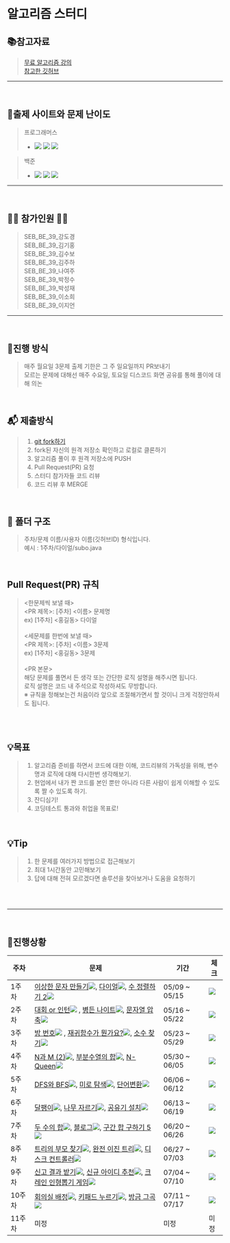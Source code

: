 # 알고리즘 스터디

## 📚참고자료
> [무료 알고리즘 강의](https://www.inflearn.com/course/%EC%95%8C%EA%B3%A0%EB%A6%AC%EC%A6%98-%EA%B0%95%EC%A2%8C/lecture/4072?tab=curriculum) <br/>
> [참고한 깃허브](https://github.com/ROUTINE-STUDY/Algorithm)
---
<br/>

## 	📄출제 사이트와 문제 난이도

> 프로그래머스 
> - <img src="https://img.shields.io/badge/Lv.1-4caf50?"/> <img src="https://img.shields.io/badge/Lv.2-ffc107?"/> <img src="https://img.shields.io/badge/Lv.3-ff9800?"/>

> 백준
> - <img src="https://img.shields.io/badge/B2-ad5600?"/> <img src="https://img.shields.io/badge/S2-435f7a?"/> <img src="https://img.shields.io/badge/G3-ec9a00?"/>


---

<br>

## 🙋‍♂️ 참가인원 🙋‍♀️

> SEB_BE_39_강도경<br/>
> SEB_BE_39_김기홍<br/>
> SEB_BE_39_김수보<br/>
> SEB_BE_39_김주하<br/>
> SEB_BE_39_나여주<br/>
> SEB_BE_39_박정수<br/>
> SEB_BE_39_박성재<br/>
> SEB_BE_39_이소희<br/>
> SEB_BE_39_이지언<br/>

---

<br/>


## 🎲진행 방식
> 매주 월요일 3문제 출제 기한은 그 주 일요일까지 PR보내기<br/>
> 모르는 문제에 대해선 매주 수요일, 토요일 디스코드 화면 공유를 통해 풀이에 대해 의논
> 

<br/>

## 📬 제출방식

> 1. [git fork하기](https://github.com/subo-9439/AlgorithmStudy)  
> 2. fork된 자신의 원격 저장소 확인하고 로컬로 클론하기
> 3. 알고리즘 풀이 후 원격 저장소에 PUSH
> 4. Pull Request(PR) 요청
> 5. 스터디 참가자들 코드 리뷰
> 6. 코드 리뷰 후 MERGE

<br/>

## 📂 폴더 구조

> 주차/문제 이름/사용자 이름(깃허브ID) 형식입니다.<br/>
> 예시 : 1주차/다이얼/subo.java

<br/>

## Pull Request(PR) 규칙
> <한문제씩 보낼 때> <br/>
> <PR 제목>: [주차] <이름> 문제명 <br/>
ex) [1주차] <홍길동> 다이얼 <br/><br/>
> <세문제를 한번에 보낼 때> <br/>
> <PR 제목>: [주차] <이름> 3문제 <br/>
ex) [1주차] <홍길동> 3문제 <br/><br/>
<PR 본문><br/>
> 해당 문제를 풀면서 든 생각 또는 간단한 로직 설명을 해주시면 됩니다.<br/>
> 로직 설명은 코드 내 주석으로 작성하셔도 무방합니다. <br/>
> ※ 규칙을 정해보는건 처음이라 앞으로 조절해가면서 할 것이니 크게 걱정안하셔도 됩니다.

<br/>
<br/>

## 💡목표

> 1. 알고리즘 준비를 하면서 코드에 대한 이해, 코드리뷰의 가독성을 위해, 변수명과 로직에 대해 다시한번 생각해보기.<br/>
> 2. 현업에서 내가 짠 코드를 본인 뿐만 아니라 다른 사람이 쉽게 이해할 수 있도록 짤 수 있도록 하기.<br/>
> 3. 잔디심기!
> 4. 코딩테스트 통과와 취업을 목표로!<br/>

<br/>

## 💡Tip
> 1. 한 문제를 여러가지 방법으로 접근해보기
> 2. 최대 1시간동안 고민해보기
> 3. 답에 대해 전혀 모르겠다면 솔루션을 찾아보거나 도움을 요청하기
 
<br/>
<br/>


---

<br/>

## 📆진행상황

|주차|문제|기간|체크|
|--|---|---|---|
|1주차|[이상한 문자 만들기](https://programmers.co.kr/learn/courses/30/lessons/12930)<img src="https://img.shields.io/badge/Lv.1-4caf50?"/>, [다이얼](https://www.acmicpc.net/problem/5622)<img src="https://img.shields.io/badge/B2-ad5600?"/>, [수 정렬하기 2](https://www.acmicpc.net/problem/2751)<img src="https://img.shields.io/badge/S2-435f7a?"/>|05/09 ~ 05/15|<img src="https://img.shields.io/badge/완료-50bcdf?"/>
|2주차|[대회 or 인턴](https://www.acmicpc.net/problem/2875)<img src="https://img.shields.io/badge/B3-ad5600?"> , [병든 나이트](https://www.acmicpc.net/problem/1783)<img src="https://img.shields.io/badge/S4-435f7a?"/>, [문자열 압축](https://programmers.co.kr/learn/courses/30/lessons/60057)<img src="https://img.shields.io/badge/Lv.2-ffc107?"/>|05/16 ~ 05/22|<img src="https://img.shields.io/badge/완료-50bcdf?"/>
|3주차|[방 번호](https://www.acmicpc.net/problem/1475)<img src="https://img.shields.io/badge/S5-435f7a?"> , [재귀함수가 뭔가요?](https://www.acmicpc.net/problem/17478)<img src="https://img.shields.io/badge/S5-435f7a?">, [소수 찾기](https://programmers.co.kr/learn/courses/30/lessons/42839)<img src="https://img.shields.io/badge/Lv.2-ffc107?"> |05/23 ~ 05/29|<img src="https://img.shields.io/badge/완료-50bcdf?"/>
|4주차|[N과 M (2)](https://www.acmicpc.net/problem/15650)<img src="https://img.shields.io/badge/S3-435f7a?">,  [부분수열의 합](https://www.acmicpc.net/problem/1182)<img src="https://img.shields.io/badge/S2-435f7a?">, [N-Queen](https://www.acmicpc.net/problem/9663)<img src="https://img.shields.io/badge/G5-ec9a00?"/> |05/30 ~ 06/05|<img src="https://img.shields.io/badge/완료-50bcdf?"/>
|5주차|[DFS와 BFS](https://www.acmicpc.net/problem/1260)<img src="https://img.shields.io/badge/S2-435f7a?">, [미로 탐색](https://www.acmicpc.net/problem/2178)<img src="https://img.shields.io/badge/S1-435f7a?">, [단어변환](https://programmers.co.kr/learn/courses/30/lessons/43163)<img src="https://img.shields.io/badge/Lv.3-ff9800?"/>  |06/06 ~ 06/12|<img src="https://img.shields.io/badge/완료-50bcdf?"/>
|6주차|[달팽이](https://www.acmicpc.net/problem/1913)<img src="https://img.shields.io/badge/S3-435f7a?">, [나무 자르기](https://www.acmicpc.net/problem/2805)<img src="https://img.shields.io/badge/S2-435f7a?">, [공유기 설치](https://www.acmicpc.net/problem/2110)<img src="https://img.shields.io/badge/G5-ec9a00?"/>|06/13 ~ 06/19|<img src="https://img.shields.io/badge/완료-50bcdf?"/>
|7주차|[두 수의 합](https://www.acmicpc.net/problem/3273)<img src="https://img.shields.io/badge/S3-435f7a?">, [블로그](https://www.acmicpc.net/problem/21921)<img src="https://img.shields.io/badge/S3-435f7a?">, [구간 합 구하기 5](https://www.acmicpc.net/problem/11660)<img src="https://img.shields.io/badge/S1-435f7a?"/>|06/20 ~ 06/26|<img src="https://img.shields.io/badge/완료-50bcdf?"/>
|8주차|[트리의 부모 찾기](https://www.acmicpc.net/problem/11725)<img src="https://img.shields.io/badge/S2-435f7a?">, [완전 이진 트리](https://www.acmicpc.net/problem/9934)<img src="https://img.shields.io/badge/S1-435f7a?">, [디스크 컨트롤러](https://programmers.co.kr/learn/courses/30/lessons/42627)<img src="https://img.shields.io/badge/Lv.3-ff9800?"/>|06/27 ~ 07/03|<img src="https://img.shields.io/badge/완료-50bcdf?"/>
|9주차| [신고 결과 받기](https://programmers.co.kr/learn/courses/30/lessons/92334)<img src="https://img.shields.io/badge/Lv.1-4caf50?"/>, [신규 아이디 추천](https://programmers.co.kr/learn/courses/30/lessons/72410)<img src="https://img.shields.io/badge/Lv.1-4caf50?"/>, [크레인 인형뽑기 게임](https://programmers.co.kr/learn/courses/30/lessons/64061)<img src="https://img.shields.io/badge/Lv.1-4caf50?"/> |07/04 ~ 07/10|<img src="https://img.shields.io/badge/완료-50bcdf?"/>|
|10주차|[회의실 배정](https://www.acmicpc.net/problem/1931)<img src="https://img.shields.io/badge/S1-435f7a?">, [키패드 누르기](https://school.programmers.co.kr/learn/courses/30/lessons/67256)<img src="https://img.shields.io/badge/Lv.1-4caf50?"/>, [방금 그곡](https://school.programmers.co.kr/learn/courses/30/lessons/17683)<img src="https://img.shields.io/badge/Lv.2-ffc107?"/>|07/11 ~ 07/17|<img src="https://img.shields.io/badge/진행중-808080?"/>
|11주차|미정|미정|미정|